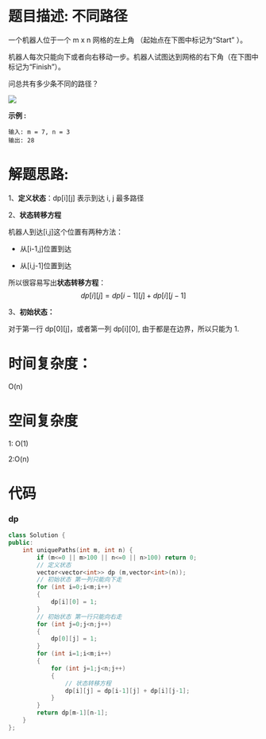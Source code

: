 # 题目描述:  不同路径

一个机器人位于一个 m x n 网格的左上角 （起始点在下图中标记为“Start” ）。

机器人每次只能向下或者向右移动一步。机器人试图达到网格的右下角（在下图中标记为“Finish”）。

问总共有多少条不同的路径？

![](https://assets.leetcode-cn.com/aliyun-lc-upload/uploads/2018/10/22/robot_maze.png)

**示例 :**
```
输入: m = 7, n = 3
输出: 28
```

# 解题思路:
  1、**定义状态**：dp[i][j] 表示到达 i, j 最多路径
  
  2、**状态转移方程**
  
  机器人到达[i,j]这个位置有两种方法：

   - 从[i-1,j]位置到达

   - 从[i,j-1]位置到达

所以很容易写出**状态转移方程**：
$$
dp[i][j]=dp[i-1][j]+dp[i][j-1]
$$

3、**初始状态：**

对于第一行 dp[0][j]，或者第一列 dp[i][0], 由于都是在边界，所以只能为 1.

# 时间复杂度：
  O(n)
# 空间复杂度
  
  1: O(1)
  
  2:O(n)
  
# 代码

###  dp
```c++
class Solution {
public:
    int uniquePaths(int m, int n) {
        if (m<=0 || m>100 || n<=0 || n>100) return 0;
        // 定义状态
        vector<vector<int>> dp (m,vector<int>(n));
        // 初始状态 第一列只能向下走
        for (int i=0;i<m;i++)
        {
            dp[i][0] = 1;
        }
        // 初始状态 第一行只能向右走
        for (int j=0;j<n;j++)
        {
            dp[0][j] = 1;
        }
        for (int i=1;i<m;i++)
        {
            for (int j=1;j<n;j++)
            {
                // 状态转移方程
                dp[i][j] = dp[i-1][j] + dp[i][j-1];
            }
        }
        return dp[m-1][n-1];
    }
};
```

